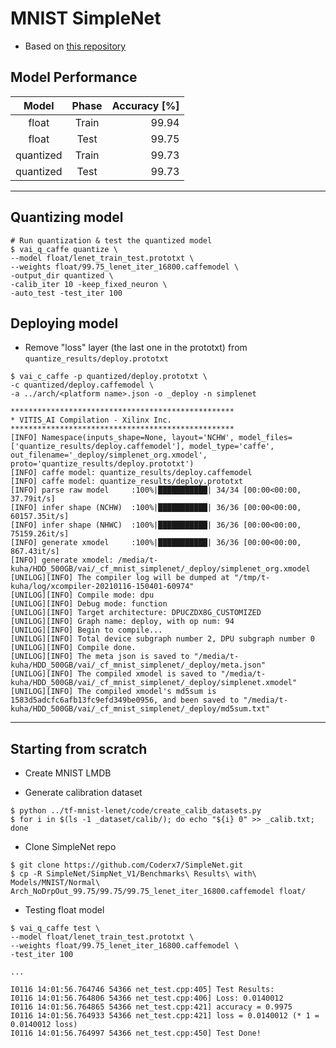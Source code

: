 # MNIST SimpleNet

- Based on [this repository](https://github.com/Coderx7/SimpleNet.git)

## Model Performance

| Model     | Phase | Accuracy [%] |
|:---------:|:-----:|-------------:|
| float     | Train |        99.94 |
| float     | Test  |        99.75 |
| quantized | Train |        99.73 |
| quantized | Test  |        99.73 |

***

## Quantizing model

```shell-session
# Run quantization & test the quantized model
$ vai_q_caffe quantize \
--model float/lenet_train_test.prototxt \
--weights float/99.75_lenet_iter_16800.caffemodel \
-output_dir quantized \
-calib_iter 10 -keep_fixed_neuron \
-auto_test -test_iter 100
```

## Deploying model

- Remove "loss" layer (the last one in the prototxt) from ``quantize_results/deploy.prototxt``

```shell-session
$ vai_c_caffe -p quantized/deploy.prototxt \
-c quantized/deploy.caffemodel \
-a ../arch/<platform name>.json -o _deploy -n simplenet

**************************************************
* VITIS_AI Compilation - Xilinx Inc.
**************************************************
[INFO] Namespace(inputs_shape=None, layout='NCHW', model_files=['quantize_results/deploy.caffemodel'], model_type='caffe', out_filename='_deploy/simplenet_org.xmodel', proto='quantize_results/deploy.prototxt')
[INFO] caffe model: quantize_results/deploy.caffemodel
[INFO] caffe model: quantize_results/deploy.prototxt
[INFO] parse raw model     :100%|███████████| 34/34 [00:00<00:00, 37.79it/s]                  
[INFO] infer shape (NCHW)  :100%|███████████| 36/36 [00:00<00:00, 60157.35it/s]               
[INFO] infer shape (NHWC)  :100%|███████████| 36/36 [00:00<00:00, 75159.26it/s]               
[INFO] generate xmodel     :100%|███████████| 36/36 [00:00<00:00, 867.43it/s]                 
[INFO] generate xmodel: /media/t-kuha/HDD_500GB/vai/_cf_mnist_simplenet/_deploy/simplenet_org.xmodel
[UNILOG][INFO] The compiler log will be dumped at "/tmp/t-kuha/log/xcompiler-20210116-150401-60974"
[UNILOG][INFO] Compile mode: dpu
[UNILOG][INFO] Debug mode: function
[UNILOG][INFO] Target architecture: DPUCZDX8G_CUSTOMIZED
[UNILOG][INFO] Graph name: deploy, with op num: 94
[UNILOG][INFO] Begin to compile...
[UNILOG][INFO] Total device subgraph number 2, DPU subgraph number 0
[UNILOG][INFO] Compile done.
[UNILOG][INFO] The meta json is saved to "/media/t-kuha/HDD_500GB/vai/_cf_mnist_simplenet/_deploy/meta.json"
[UNILOG][INFO] The compiled xmodel is saved to "/media/t-kuha/HDD_500GB/vai/_cf_mnist_simplenet/_deploy/simplenet.xmodel"
[UNILOG][INFO] The compiled xmodel's md5sum is 1583d5adcfc6afb13fc9efd349be0956, and been saved to "/media/t-kuha/HDD_500GB/vai/_cf_mnist_simplenet/_deploy/md5sum.txt"
```

***

## Starting from scratch

- Create MNIST LMDB

- Generate calibration dataset

```shell-session
$ python ../tf-mnist-lenet/code/create_calib_datasets.py
$ for i in $(ls -1 _dataset/calib/); do echo "${i} 0" >> _calib.txt; done
```

- Clone SimpleNet repo

```shell-session
$ git clone https://github.com/Coderx7/SimpleNet.git
$ cp -R SimpleNet/SimpNet_V1/Benchmarks\ Results\ with\ Models/MNIST/Normal\ Arch_NoDrpOut_99.75/99.75/99.75_lenet_iter_16800.caffemodel float/
```

- Testing float model

```shell-session
$ vai_q_caffe test \
--model float/lenet_train_test.prototxt \
--weights float/99.75_lenet_iter_16800.caffemodel \
-test_iter 100

...

I0116 14:01:56.764746 54366 net_test.cpp:405] Test Results: 
I0116 14:01:56.764806 54366 net_test.cpp:406] Loss: 0.0140012
I0116 14:01:56.764865 54366 net_test.cpp:421] accuracy = 0.9975
I0116 14:01:56.764933 54366 net_test.cpp:421] loss = 0.0140012 (* 1 = 0.0140012 loss)
I0116 14:01:56.764997 54366 net_test.cpp:450] Test Done!
```
